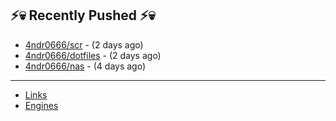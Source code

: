 ## ⚡💀 Recently Pushed ⚡💀


- [4ndr0666/scr](https://github.com/4ndr0666/scr) - (2 days ago)
- [4ndr0666/dotfiles](https://github.com/4ndr0666/dotfiles) - (2 days ago)
- [4ndr0666/nas](https://github.com/4ndr0666/nas) - (4 days ago)

---
- [Links](https://github.com/4ndr0666/Links/blob/main/README.md)        
- [Engines](https://github.com/hoothin/SearchJumper/discussions/73)    


